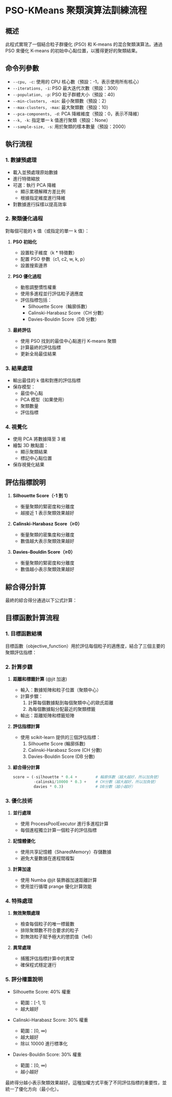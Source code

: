 # PSO-KMeans 聚類演算法訓練流程

## 概述

此程式實現了一個結合粒子群優化 (PSO) 和 K-means 的混合聚類演算法。通過 PSO 來優化 K-means 的初始中心點位置，以獲得更好的聚類結果。

## 命令列參數

- `--cpu, -c`: 使用的 CPU 核心數（預設：-1，表示使用所有核心）
- `--iterations, -i`: PSO 最大迭代次數（預設：300）
- `--population, -p`: PSO 粒子群體大小（預設：40）
- `--min-clusters, -min`: 最小聚類數（預設：2）
- `--max-clusters, -max`: 最大聚類數（預設：10）
- `--pca-components, -d`: PCA 降維維度（預設：0，表示不降維）
- `--k, -k`: 指定單一 k 值進行聚類（預設：None）
- `--sample-size, -s`: 用於聚類的樣本數量（預設：2000）

## 執行流程

### 1. 數據預處理

- 載入並預處理原始數據
- 進行特徵縮放
- 可選：執行 PCA 降維
  - 顯示累積解釋方差比例
  - 根據指定維度進行降維
- 對數據進行採樣以提高效率

### 2. 聚類優化過程

對每個可能的 k 值（或指定的單一 k 值）：

1. **PSO 初始化**

   - 設置粒子維度（k \* 特徵數）
   - 配置 PSO 參數（c1, c2, w, k, p）
   - 設置搜索邊界

2. **PSO 優化過程**

   - 動態調整慣性權重
   - 使用多進程並行評估粒子適應度
   - 評估指標包括：
     - Silhouette Score（輪廓係數）
     - Calinski-Harabasz Score（CH 分數）
     - Davies-Bouldin Score（DB 分數）

3. **最終評估**
   - 使用 PSO 找到的最佳中心點進行 K-means 聚類
   - 計算最終的評估指標
   - 更新全局最佳結果

### 3. 結果處理

- 輸出最佳的 k 值和對應的評估指標
- 保存模型：
  - 最佳中心點
  - PCA 模型（如果使用）
  - 聚類數量
  - 評估指標

### 4. 視覺化

- 使用 PCA 將數據降至 3 維
- 繪製 3D 散點圖：
  - 顯示聚類結果
  - 標記中心點位置
- 保存視覺化結果

## 評估指標說明

1. **Silhouette Score（-1 到 1）**

   - 衡量聚類的緊密度和分離度
   - 越接近 1 表示聚類效果越好

2. **Calinski-Harabasz Score（≥0）**

   - 衡量聚類的密集度和分離度
   - 數值越大表示聚類效果越好

3. **Davies-Bouldin Score（≥0）**
   - 衡量聚類的緊密度和分離度
   - 數值越小表示聚類效果越好

## 綜合得分計算

最終的綜合得分通過以下公式計算：

## 目標函數計算流程

### 1. 目標函數結構

目標函數（objective_function）用於評估每個粒子的適應度，結合了三個主要的聚類評估指標：

### 2. 計算步驟

1. **距離和標籤計算** (@jit 加速)

   - 輸入：數據矩陣和粒子位置（聚類中心）
   - 計算步驟：
     1. 計算每個數據點到每個聚類中心的歐氏距離
     2. 為每個數據點分配最近的聚類標籤
   - 輸出：距離矩陣和標籤矩陣

2. **評估指標計算**

   - 使用 scikit-learn 提供的三個評估指標：
     1. Silhouette Score (輪廓係數)
     2. Calinski-Harabasz Score (CH 分數)
     3. Davies-Bouldin Score (DB 分數)

3. **綜合得分計算**
   ```python
   score = (-silhouette * 0.4 +        # 輪廓係數（越大越好，所以加負號）
            -calinski/10000 * 0.3 +    # CH分數（越大越好，所以加負號）
            davies * 0.3)              # DB分數（越小越好）
   ```

### 3. 優化技術

1. **並行處理**

   - 使用 ProcessPoolExecutor 進行多進程計算
   - 每個進程獨立計算一個粒子的評估指標

2. **記憶體優化**

   - 使用共享記憶體（SharedMemory）存儲數據
   - 避免大量數據在進程間複製

3. **計算加速**
   - 使用 Numba @jit 裝飾器加速距離計算
   - 使用並行循環 prange 優化計算效能

### 4. 特殊處理

1. **無效聚類處理**

   - 檢查每個粒子的唯一標籤數
   - 排除聚類數不符合要求的粒子
   - 對無效粒子賦予極大的懲罰值（1e6）

2. **異常處理**
   - 捕獲評估指標計算中的異常
   - 確保程式穩定運行

### 5. 評分權重說明

- Silhouette Score: 40% 權重

  - 範圍：[-1, 1]
  - 越大越好

- Calinski-Harabasz Score: 30% 權重

  - 範圍：[0, ∞)
  - 越大越好
  - 除以 10000 進行標準化

- Davies-Bouldin Score: 30% 權重
  - 範圍：[0, ∞)
  - 越小越好

最終得分越小表示聚類效果越好。這種加權方式平衡了不同評估指標的重要性，並統一了優化方向（最小化）。
